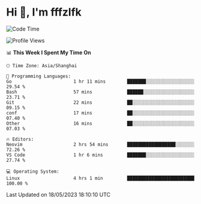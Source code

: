 # Hi 👋, I'm fffzlfk

<!--START_SECTION:waka-->
![Code Time](http://img.shields.io/badge/Code%20Time-210%20hrs%204%20mins-blue)

![Profile Views](http://img.shields.io/badge/Profile%20Views-1-blue)

📊 **This Week I Spent My Time On** 

```text
🕑︎ Time Zone: Asia/Shanghai

💬 Programming Languages: 
Go                       1 hr 11 mins        ███████░░░░░░░░░░░░░░░░░░   29.54 % 
Bash                     57 mins             ██████░░░░░░░░░░░░░░░░░░░   23.71 % 
Git                      22 mins             ██░░░░░░░░░░░░░░░░░░░░░░░   09.15 % 
conf                     17 mins             ██░░░░░░░░░░░░░░░░░░░░░░░   07.40 % 
Other                    16 mins             ██░░░░░░░░░░░░░░░░░░░░░░░   07.03 % 

🔥 Editors: 
Neovim                   2 hrs 54 mins       ██████████████████░░░░░░░   72.26 % 
VS Code                  1 hr 6 mins         ███████░░░░░░░░░░░░░░░░░░   27.74 % 

💻 Operating System: 
Linux                    4 hrs 1 min         █████████████████████████   100.00 % 
```


 Last Updated on 18/05/2023 18:10:10 UTC
<!--END_SECTION:waka-->
